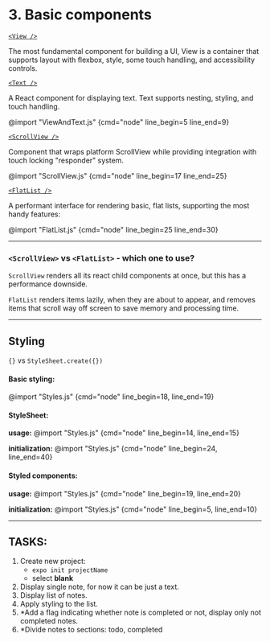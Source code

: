 # 3. Basic components

[`<View />`](https://reactnative.dev/docs/view)

The most fundamental component for building a UI, View is a container that supports layout with flexbox, style, some touch handling, and accessibility controls.


[`<Text />`](https://reactnative.dev/docs/text)

A React component for displaying text.
Text supports nesting, styling, and touch handling.

@import "ViewAndText.js"  {cmd="node" line_begin=5 line_end=9}


[`<ScrollView />`](https://reactnative.dev/docs/scrollview)

Component that wraps platform ScrollView while providing integration with touch locking "responder" system.

@import "ScrollView.js"  {cmd="node" line_begin=17 line_end=25}


[`<FlatList />`](https://reactnative.dev/docs/flatlist) 

A performant interface for rendering basic, flat lists, supporting the most handy features:

@import "FlatList.js"  {cmd="node" line_begin=25 line_end=30}


---
### `<ScrollView>` vs `<FlatList>` - which one to use?

`ScrollView` renders all its react child components at once, but this has a performance downside. 


`FlatList` renders items lazily, when they are about to appear, and removes items that scroll way off screen to save memory and processing time.

---
## Styling
`{}` vs `StyleSheet.create({})`

#### Basic styling:

@import "Styles.js" {cmd="node" line_begin=18, line_end=19}


#### StyleSheet:

**usage:**
@import "Styles.js" {cmd="node" line_begin=14, line_end=15}

**initialization:**
@import "Styles.js" {cmd="node" line_begin=24, line_end=40}

#### Styled components:
**usage:**
@import "Styles.js" {cmd="node" line_begin=19, line_end=20}

**initialization:**
@import "Styles.js" {cmd="node" line_begin=5, line_end=10}

---
## TASKS:

1. Create new project:
    * `expo init projectName`
    * select **blank**
2. Display single note, for now it can be just a text.
3. Display list of notes.
4. Apply styling to the list.
5. *Add a flag indicating whether note is completed or not, display only not completed notes.
6. *Divide notes to sections: todo, completed